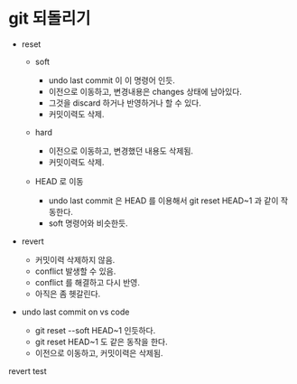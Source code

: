 # git 되돌리기

- reset

  - soft

    - undo last commit 이 이 명령어 인듯.
    - 이전으로 이동하고, 변경내용은 changes 상태에 남아있다.
    - 그것을 discard 하거나 반영하거나 할 수 있다.
    - 커밋이력도 삭제.

  - hard

    - 이전으로 이동하고, 변경했던 내용도 삭제됨.
    - 커밋이력도 삭제.

  - HEAD 로 이동

    - undo last commit 은 HEAD 를 이용해서 git reset HEAD~1 과 같이 작동한다.
    - soft 명령어와 비슷한듯.

- revert

  - 커밋이력 삭제하지 않음.
  - conflict 발생할 수 있음.
  - conflict 를 해결하고 다시 반영.
  - 아직은 좀 헷갈린다.

- undo last commit on vs code
  - git reset --soft HEAD~1 인듯하다.
  - git reset HEAD~1 도 같은 동작을 한다.
  - 이전으로 이동하고, 커밋이력은 삭제됨.

revert test
